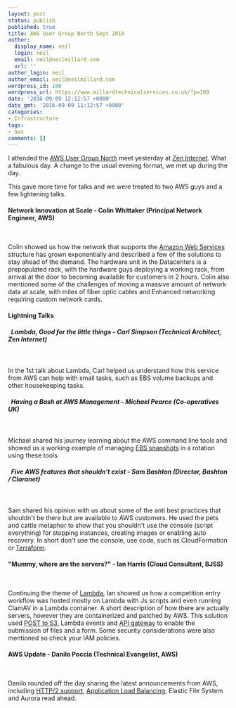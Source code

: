 ```yaml
---
layout: post
status: publish
published: true
title: AWS User Group North Sept 2016
author:
  display_name: neil
  login: neil
  email: neil@neilmillard.com
  url: ''
author_login: neil
author_email: neil@neilmillard.com
wordpress_id: 100
wordpress_url: https://www.millardtechnicalservices.co.uk/?p=100
date: '2016-09-09 12:12:57 +0000'
date_gmt: '2016-09-09 11:12:57 +0000'
categories:
- Infrastructure
tags:
- aws
comments: []
---
```

<p>I attended the <a href="https://www.meetup.com/AWS-User-Group-North/">AWS User Group North</a> meet yesterday at <a href="https://www.zen.co.uk/enterprise/our-services/cloud-and-hosting/">Zen Internet</a>. What a fabulous day. A change to the usual evening format, we met up during the day.</p>
<p>This gave more time for talks and we were treated to two AWS guys and a few lightening talks.</p>
<h4>Network Innovation at Scale - Colin Whittaker (Principal Network Engineer, AWS)</h4><br />
<p>Colin showed us how the network that supports the <a href="https://aws.amazon.com/">Amazon Web Services</a> structure has grown exponentially and described a few of the solutions to stay ahead of the demand. The hardware unit in the Datacenters is a prepopulated rack, with the hardware guys deploying a working rack, from arrival at the door to becoming available for customers in 2 hours. Colin also mentioned some of the challenges of moving a massive amount of network data at scale, with miles of fiber optic cables and Enhanced networking requiring custom network cards.</p>
<h4>Lightning Talks</h4>
<h5>&nbsp; Lambda, Good for the little things - Carl Simpson (Technical Architect, Zen Internet)</h5><br />
<p>In the 1st talk about Lambda, Carl helped us understand how this service from AWS can help with small tasks, such as EBS volume backups and other housekeeping tasks.</p>
<h5>&nbsp; Having a Bash at AWS Management - Michael Pearce (Co-operatives UK)</h5><br />
<p>Michael shared his journey learning about the AWS command line tools and showed us a working example of managing <a href="https://docs.aws.amazon.com/AWSEC2/latest/UserGuide/EBSSnapshots.html">EBS snapshots</a> in a rotation using these tools.</p>
<h5>&nbsp; Five&nbsp;AWS features that shouldn't exist - Sam Bashton (Director, Bashton / Claranet)</h5><br />
<p>Sam shared his opinion with us about some of the anti best practices that shouldn't be there but are available to AWS customers. He used the pets and cattle metaphor to show that you shouldn't use the console (script everything) for stopping instances, creating images or enabling auto recovery. In short don't use the console, use code, such as CloudFormation or <a href="https://www.terraform.io/">Terraform</a>.</p>
<h4>"Mummy, where are the servers?" - Ian Harris (Cloud Consultant, BJSS)</h4><br />
<p>Continuing the theme of <a href="https://docs.aws.amazon.com/lambda/latest/dg/welcome.html">Lambda</a>, Ian showed us how a competition entry workflow was hosted mostly on Lambda with Js scripts and even running ClamAV in a Lambda container. A short description of how there are actually servers, however they are containerized and patched by AWS. This solution used <a href="https://docs.aws.amazon.com/AmazonS3/latest/API/sigv4-post-example.html">POST to S3</a>, Lambda events and <a href="https://aws.amazon.com/documentation/apigateway/?icmpid=docs_menu_internal">API gateway</a> to enable the submission of files and a form. Some security considerations were also mentioned so check your IAM policies.</p>
<h4>AWS Update - Danilo Poccia (Technical Evangelist, AWS)</h4><br />
<p>Danilo rounded off the day sharing the latest announcements from AWS, including <a href="https://aws.amazon.com/blogs/aws/new-http2-support-for-cloudfront/">HTTP/2 support</a>, <a href="/2016/08/12/aws-elb-upgrade-layer-7-load-balancing.html">Application Load Balancing</a>, Elastic File System and Aurora read ahead.</p>
<p>&nbsp;</p>
